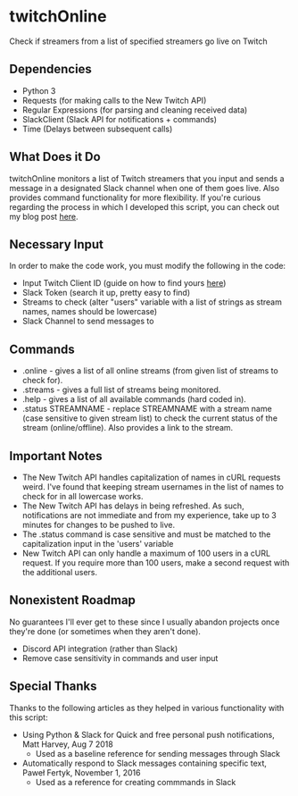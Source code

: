 # twitchOnline
Check if streamers from a list of specified streamers go live on Twitch

## Dependencies
* Python 3
* Requests (for making calls to the New Twitch API)
* Regular Expressions (for parsing and cleaning received data)
* SlackClient (Slack API for notifications + commands)
* Time (Delays between subsequent calls)

## What Does it Do
twitchOnline monitors a list of Twitch streamers that you input and sends a message in a designated Slack channel when one of them goes live. Also provides command functionality for more flexibility. If you're curious regarding the process in which I developed this script, you can check out my blog post [here](https://thecompanyproject.wordpress.com/2018/07/17/tol-online-broadcast-bot/).

## Necessary Input
In order to make the code work, you must modify the following in the code:
* Input Twitch Client ID (guide on how to find yours [here](https://docs.aws.amazon.com/lumberyard/latest/userguide/chatplay-generate-twitch-client-id.html))
* Slack Token (search it up, pretty easy to find)
* Streams to check (alter "users" variable with a list of strings as stream names, names should be lowercase)
* Slack Channel to send messages to

## Commands
* .online - gives a list of all online streams (from given list of streams to check for).
* .streams - gives a full list of streams being monitored.
* .help - gives a list of all available commands (hard coded in).
* .status STREAMNAME - replace STREAMNAME with a stream name (case sensitive to given stream list) to check the current status of the stream (online/offline). Also provides a link to the stream.

## Important Notes
* The New Twitch API handles capitalization of names in cURL requests weird. I've found that keeping stream usernames in the list of names to check for in all lowercase works.
* The New Twitch API has delays in being refreshed. As such, notifications are not immediate and from my experience, take up to 3 minutes for changes to be pushed to live.
* The .status command is case sensitive and must be matched to the capitalization input in the 'users' variable
* New Twitch API can only handle a maximum of 100 users in a cURL request. If you require more than 100 users, make a second request with the additional users.

## Nonexistent Roadmap
No guarantees I'll ever get to these since I usually abandon projects once they're done (or sometimes when they aren't done).
* Discord API integration (rather than Slack)
* Remove case sensitivity in commands and user input

## Special Thanks
Thanks to the following articles as they helped in various functionality with this script:
* Using Python & Slack for Quick and free personal push notifications, Matt Harvey, Aug 7 2018
  * Used as a baseline reference for sending messages through Slack
* Automatically respond to Slack messages containing specific text, Paweł Fertyk, November 1, 2016
  * Used as a reference for creating commmands in Slack
